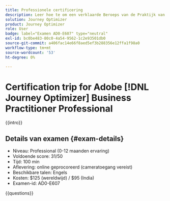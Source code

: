```yaml
---
title: Professionele certificering
description: Leer hoe te om een verklaarde Beroeps van de Praktijk van de Adobe  [!DNL Journey Optimizer]  te worden Bedrijfs.
solution: Journey Optimizer
product: Journey Optimizer
role: User
badge: label="Examen AD0-E607" type="neutral"
exl-id: bc0be483-80c0-4a54-9562-1c2e93501db0
source-git-commit: a406fac14e66f8aed5ef3b288356e12ffa1f98a0
workflow-type: tm+mt
source-wordcount: '53'
ht-degree: 0%

---
```


# Certification trip for Adobe [!DNL Journey Optimizer] Business Practitioner Professional

{{intro}}

## Details van examen {#exam-details}

* Niveau: Professional (0-12 maanden ervaring)
* Voldoende score: 31/50
* Tijd: 100 min
* Aflevering: online geprocoreerd (cameratoegang vereist)
* Beschikbare talen: Engels
* Kosten: $125 (wereldwijd) / $95 (India)
* Examen-id: AD0-E607

{{questions}}
